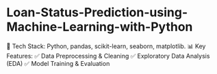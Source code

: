 ﻿# Loan-Status-Prediction-using-Machine-Learning-with-Python
🚀 Tech Stack: Python, pandas, scikit-learn, seaborn, matplotlib.
📊 Key Features:
✅ Data Preprocessing & Cleaning
✅ Exploratory Data Analysis (EDA)
✅ Model Training & Evaluation
